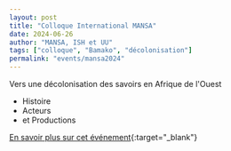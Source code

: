```yaml
---
layout: post
title: "Colloque International MANSA"
date: 2024-06-26
author: "MANSA, ISH et UU"
tags: ["colloque", "Bamako", "décolonisation"]
permalink: "events/mansa2024"
---
```

Vers une décolonisation des savoirs en Afrique de l'Ouest 
- Histoire
- Acteurs
- et Productions

[En savoir plus sur cet événement](https://mansaconf.mkante.ml){:target="_blank"}

